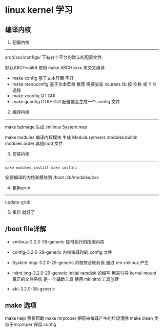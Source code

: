 linux kernel 学习
==============================

## 编译内核

1. 配置内核
---------------------
  arch/xxx/configs/ 下有各个平台的默认的配置文件;

  默认ARCH=ai64
  使用 make ARCH=xxx 来交叉编译

* make config 基于文本界面 不好
* make menuconfig 基于文本菜单 推荐 需要安装 ncurses lib
   按 空格 或 Y N 选择
* make xconfig  QT GUI
* make gconfig  GTK+ GUI
  配置或会生成一个.config 文件


2. 编译内核
-------------------------
make bzImage 
   生成 vmlinux
        System.map

make modules 编译内核模块
   生成 Module.symvers
        modules.builtin
        modules.order
        其他mod 文件

3. 安装内核
------------------------
`make modules_install
make install`
 
安装编译的内核和模块到 /boot  /lib/modules/xxx

4. 更新grub
------------------------
update-grub

5. 重启 就好了


## /boot file详解 
* vmlinuz-3.2.0-38-generic
          是可执行的压缩内核

* config-3.2.0-29-generic 
        内核编译时的.config 文件

* System.map-3.2.0-29-generic
     内核符合映射表 通过 nm vmlinuz 产生

* initrd.img-3.2.0-29-generic
     initial ramdisk 的缩写  用来引导 kernel mount真正的文件系统
       是一个辅助工具
    使用 mkinitrd 工具创建 
* abi-3.2.0-38-generic




make 选项
-----------------------------
make help 察看帮助
make mrproper 把原来编译产生的垃圾清除
make clean    类似于mrproper 保留.config


